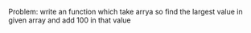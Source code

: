 Problem:
write an function which take arrya so find the largest value in given array and add 100 in that value
